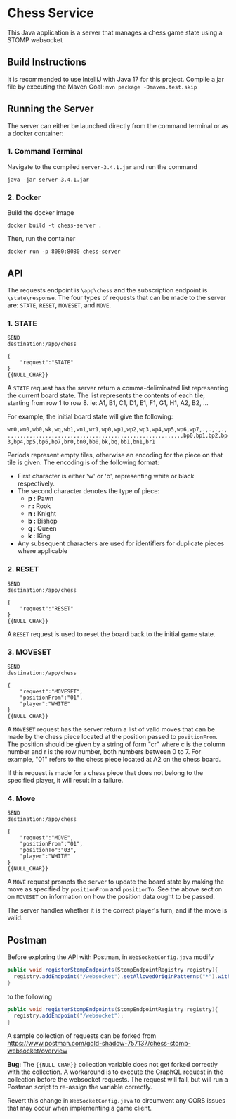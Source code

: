 # Chess Service
This Java application is a server that manages a chess game state using a STOMP websocket

## Build Instructions
It is recommended to use IntelliJ with Java 17 for this project.
Compile a jar file by executing the Maven Goal:
`mvn package -Dmaven.test.skip`

## Running the Server
The server can either be launched directly from the command terminal or as a docker container:

### 1. Command Terminal
Navigate to the compiled `server-3.4.1.jar` and run the command

```
java -jar server-3.4.1.jar
```

### 2. Docker
Build the docker image

```
docker build -t chess-server .
```

Then, run the container

```
docker run -p 8080:8080 chess-server
```

## API
The requests endpoint is `\app\chess` and the subscription endpoint is `\state\response`. The four types of requests that can be made to the server are: `STATE`, `RESET`, `MOVESET`, and `MOVE`.

### 1. STATE
```
SEND
destination:/app/chess

{
    "request":"STATE"
}
{{NULL_CHAR}}
```
A `STATE` request has the server return a comma-deliminated list representing the current board state. The list represents the contents of each tile, starting from row 1 to row 8. ie: A1, B1, C1, D1, E1, F1, G1, H1, A2, B2, ...

For example, the initial board state will give the following:

``
wr0,wn0,wb0,wk,wq,wb1,wn1,wr1,wp0,wp1,wp2,wp3,wp4,wp5,wp6,wp7,.,.,.,.,.,.,.,.,.,.,.,.,.,.,.,.,.,.,.,.,.,.,.,.,.,.,.,.,.,.,.,.,bp0,bp1,bp2,bp3,bp4,bp5,bp6,bp7,br0,bn0,bb0,bk,bq,bb1,bn1,br1
``

Periods represent empty tiles, otherwise an encoding for the piece on that tile is given. The encoding is of the following format:
- First character is either 'w' or 'b', representing white or black respectively.
- The second character denotes the type of piece:
  - **p :** Pawn
  - **r :** Rook
  - **n :** Knight
  - **b :** Bishop
  - **q :** Queen
  - **k :** King
- Any subsequent characters are used for identifiers for duplicate pieces where applicable

### 2. RESET
```
SEND
destination:/app/chess

{
    "request":"RESET"
}
{{NULL_CHAR}}
```
A `RESET` request is used to reset the board back to the initial game state.

### 3. MOVESET
```
SEND
destination:/app/chess

{
    "request":"MOVESET",
    "positionFrom":"01",
    "player":"WHITE"
}
{{NULL_CHAR}}
```
A `MOVESET` request has the server return a list of valid moves that can be made by the chess piece located at the position passed to `positionFrom`. The position should be given by a string of form "cr" where c is the column number and r is the row number,
both numbers between 0 to 7. For example, "01" refers to the chess piece located at A2 on the chess board.

If this request is made for a chess piece that does not belong to the specified player, it will result in a failure.

### 4. Move
```
SEND
destination:/app/chess

{
    "request":"MOVE",
    "positionFrom":"01",
    "positionTo":"03",
    "player":"WHITE"
}
{{NULL_CHAR}}
```
A `MOVE` request prompts the server to update the board state by making the move as specified by `positionFrom` and `positionTo`. See the above section on `MOVESET` on information on how the position data ought to be passed.

The server handles whether it is the correct player's turn, and if the move is valid.

## Postman
Before exploring the API with Postman, in `WebSocketConfig.java` modify
```java
public void registerStompEndpoints(StompEndpointRegistry registry){
  registry.addEndpoint("/websocket").setAllowedOriginPatterns("*").withSockJS();
}
```
to the following
```java
public void registerStompEndpoints(StompEndpointRegistry registry){
  registry.addEndpoint("/websocket");
}
```
A sample collection of requests can be forked from https://www.postman.com/gold-shadow-757137/chess-stomp-websocket/overview

**Bug:** The `{{NULL_CHAR}}` collection variable does not get forked correctly with the collection. A workaround is to execute the GraphQL request in the collection before the websocket requests. The request will fail, but will
run a Postman script to re-assign the variable correctly.

Revert this change in `WebSocketConfig.java` to circumvent any CORS issues that may occur when implementing a game client.